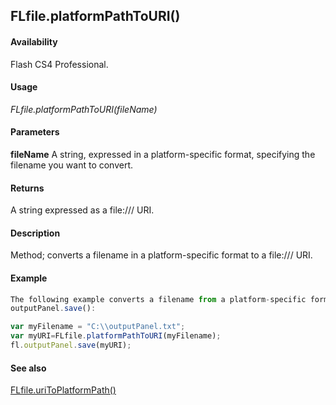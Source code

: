 ## FLfile.platformPathToURI()

#### Availability

Flash CS4 Professional.

#### Usage

*FLfile.platformPathToURI(fileName)*

#### Parameters

**fileName** A string, expressed in a platform-specific format, specifying the filename you want to convert.

#### Returns

A string expressed as a file:/// URI.

#### Description

Method; converts a filename in a platform-specific format to a file:/// URI.

#### Example

```javascript
The following example converts a filename from a platform-specific format to a file:/// URI, which is passed to
outputPanel.save():

var myFilename = "C:\\outputPanel.txt";
var myURI=FLfile.platformPathToURI(myFilename); 
fl.outputPanel.save(myURI);

```

#### See also

[FLfile.uriToPlatformPath()](../FLfile_object/FLfile14.md)

